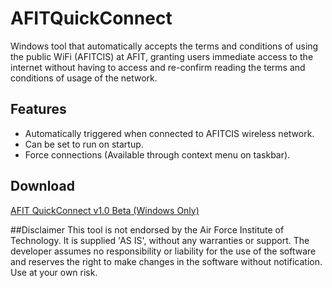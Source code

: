 # AFITQuickConnect
Windows tool that automatically accepts the terms and conditions of using the public WiFi (AFITCIS) at AFIT, granting users immediate access to the internet without having to access and re-confirm reading the terms and conditions of usage of the network.
## Features
  * Automatically triggered when connected to AFITCIS wireless network.
  * Can be set to run on startup.
  * Force connections (Available through context menu on taskbar).
  
## Download
[AFIT QuickConnect v1.0 Beta (Windows Only)](https://github.com/lcintron/AFITQuickConnect/raw/master/AFITQuickConnect/bin/Debug/app.publish/AFITQuickConnect.exe)

##Disclaimer
This tool is not endorsed by the Air Force Institute of Technology. It is supplied 'AS IS', without any warranties or support. The developer assumes no responsibility or liability for the use of the software and reserves the right to make changes in the software without notification. Use at your own risk. 

